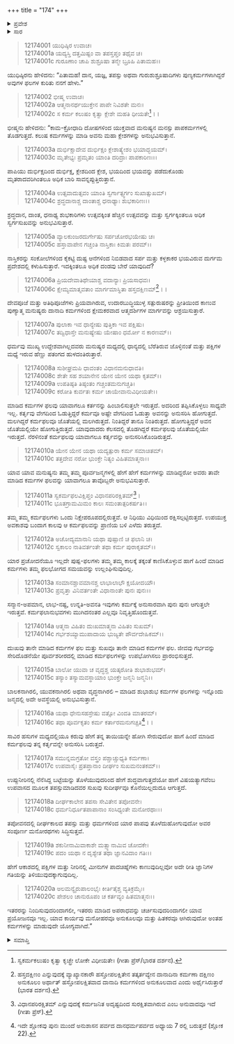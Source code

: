 +++
title = "174"
+++

<details><summary>ಪ್ರವೇಶ</summary>


।।   ಓಂ ಓಂ ನಮೋ ನಾರಾಯಣಾಯ।।   ಶ್ರೀ ವೇದವ್ಯಾಸಾಯ ನಮಃ ।।

ಶ್ರೀ ಕೃಷ್ಣದ್ವೈಪಾಯನ ವೇದವ್ಯಾಸ ವಿರಚಿತ  

**ಶ್ರೀ ಮಹಾಭಾರತ**

**ಶಾಂತಿ ಪರ್ವ**

**ಮೋಕ್ಷಧರ್ಮ ಪರ್ವ**

**ಅಧ್ಯಾಯ 174**


</details>

<details><summary>ಸಾರ</summary>

ಶುಭಾಶುಭ ಕರ್ಮಗಳ ಪರಿಣಾಮವನ್ನು ಕರ್ತನು ಅವಶ್ಯವಾಗಿ ಭೋಗಿಸಬೇಕಾಗುತ್ತದೆ ಎನ್ನುವುದರ ಪ್ರತಿಪಾದನೆ (1-20).


</details>



> 12174001 ಯುಧಿಷ್ಠಿರ ಉವಾಚ।  
12174001a ಯದ್ಯಸ್ತಿ ದತ್ತಮಿಷ್ಟಂ ವಾ ತಪಸ್ತಪ್ತಂ ತಥೈವ ಚ।  
12174001c ಗುರೂಣಾಂ ಚಾಪಿ ಶುಶ್ರೂಷಾ ತನ್ಮೇ ಬ್ರೂಹಿ ಪಿತಾಮಹ।।

ಯುಧಿಷ್ಠಿರನು ಹೇಳಿದನು: “ಪಿತಾಮಹ! ದಾನ, ಯಜ್ಞ, ತಪಸ್ಸು ಅಥವಾ ಗುರುಶುಶ್ರೂಷಾದಿಗಳು ಪುಣ್ಯಕರ್ಮಗಳಾಗಿದ್ದರೆ ಅವುಗಳ ಫಲಗಳ ಕುರಿತು ನನಗೆ ಹೇಳು.”

> 12174002 ಭೀಷ್ಮ ಉವಾಚ।  
12174002a ಆತ್ಮನಾನರ್ಥಯುಕ್ತೇನ ಪಾಪೇ ನಿವಿಶತೇ ಮನಃ।  
12174002c ಸ ಕರ್ಮ ಕಲುಷಂ ಕೃತ್ವಾ ಕ್ಲೇಶೇ ಮಹತಿ ಧೀಯತೇ[^1]।।

ಭೀಷ್ಮನು ಹೇಳಿದನು: “ಕಾಮ-ಕ್ರೋಧಾದಿ ದೋಷಗಳಿಂದ ಯುಕ್ತವಾದ ಮನುಷ್ಯನ ಮನಸ್ಸು ಪಾಪಕರ್ಮಗಳಲ್ಲಿ ತೊಡಗುತ್ತದೆ. ಕಲುಷ ಕರ್ಮಗಳನ್ನು ಮಾಡಿ ಅವನು ಮಹಾ ಕ್ಲೇಶಗಳನ್ನು ಅನುಭವಿಸುತ್ತಾನೆ.

> 12174003a ದುರ್ಭಿಕ್ಷಾದೇವ ದುರ್ಭಿಕ್ಷಂ ಕ್ಲೇಶಾತ್ಕ್ಲೇಶಂ ಭಯಾದ್ಭಯಮ್।  
12174003c ಮೃತೇಭ್ಯಃ ಪ್ರಮೃತಂ ಯಾಂತಿ ದರಿದ್ರಾಃ ಪಾಪಕಾರಿಣಃ।।

ಪಾಪಿಯು ದುರ್ಭಿಕ್ಷದಿಂದ ದುರ್ಭಿಕ್ಷ, ಕ್ಲೇಶದಿಂದ ಕ್ಲೇಶ, ಭಯದಿಂದ ಭಯವನ್ನು ಪಡೆದುಕೊಂಡು ಮೃತರಾದವರಿಗಿಂತಲೂ ಅಧಿಕ ಬಾರಿ ಸಾವನ್ನಪ್ಪುತ್ತಿರುತ್ತಾನೆ.

> 12174004a ಉತ್ಸವಾದುತ್ಸವಂ ಯಾಂತಿ ಸ್ವರ್ಗಾತ್ಸ್ವರ್ಗಂ ಸುಖಾತ್ಸುಖಮ್।  
12174004c ಶ್ರದ್ಧದಾನಾಶ್ಚ ದಾಂತಾಶ್ಚ ಧನಾಢ್ಯಾಃ ಶುಭಕಾರಿಣಃ।।

ಶ್ರದ್ಧದಾನ, ದಾಂತ, ಧನಾಢ್ಯ ಶುಭಕಾರಿಗಳು ಉತ್ಸವಕ್ಕಿಂತ ಹೆಚ್ಚಿನ ಉತ್ಸವವನ್ನು ಮತ್ತು ಸ್ವರ್ಗಕ್ಕಿಂತಲೂ ಅಧಿಕ ಸ್ವರ್ಗಸುಖವನ್ನು ಅನುಭವಿಸುತ್ತಾರೆ.

> 12174005a ವ್ಯಾಲಕುಂಜರದುರ್ಗೇಷು ಸರ್ಪಚೋರಭಯೇಷು ಚ।  
12174005c ಹಸ್ತಾವಾಪೇನ ಗಚ್ಚಂತಿ ನಾಸ್ತಿಕಾಃ ಕಿಮತಃ ಪರಮ್।।

ನಾಸ್ತಿಕರನ್ನು ಸಂಕೋಲೆಗಳಿಂದ ಕೈಕಟ್ಟಿ ದುಷ್ಟ ಆನೆಗಳಿಂದ ನಿಬಿಡವಾದ ಸರ್ಪ ಮತ್ತು ಕಳ್ಳಕಾಕರ ಭಯವಿರುವ ದುರ್ಗಮ ಪ್ರದೇಶದಲ್ಲಿ ಕಳುಹಿಸುತ್ತಾರೆ. ಇದಕ್ಕಿಂತಲೂ ಅಧಿಕ ದಂಡವು ಬೇರೆ ಯಾವುದಿದೆ?

> 12174006a ಪ್ರಿಯದೇವಾತಿಥೇಯಾಶ್ಚ ವದಾನ್ಯಾಃ ಪ್ರಿಯಸಾಧವಃ।  
12174006c ಕ್ಷೇಮ್ಯಮಾತ್ಮವತಾಂ ಮಾರ್ಗಮಾಸ್ಥಿತಾ ಹಸ್ತದಕ್ಷಿಣಮ್[^2]।।

ದೇವಪೂಜೆ ಮತ್ತು ಅತಿಥಿಪೂಜೆಗಳು ಪ್ರಿಯವಾಗಿರುವ, ಉದಾರಬುದ್ಧಿಯುಳ್ಳ ಸತ್ಪುರುಷರನ್ನು ಪ್ರೀತಿಯಿಂದ ಕಾಣುವ ಪುಣ್ಯಾತ್ಮ ಮನುಷ್ಯರು ದಾನಾದಿ ಕರ್ಮಗಳಿಂದ ಕ್ಷೇಮಕರವಾದ ಆತ್ಮದರ್ಶಿಗಳ ಮಾರ್ಗವನ್ನು ಆಶ್ರಯಿಸುತ್ತಾರೆ.

> 12174007a ಪುಲಾಕಾ ಇವ ಧಾನ್ಯೇಷು ಪುತ್ತಿಕಾ ಇವ ಪಕ್ಷಿಷು।  
12174007c ತದ್ವಿಧಾಸ್ತೇ ಮನುಷ್ಯೇಷು ಯೇಷಾಂ ಧರ್ಮೋ ನ ಕಾರಣಮ್।।

ಧರ್ಮವು ಮುಖ್ಯ ಉದ್ದೇಶವಾಗಿಲ್ಲದವರು ಮನುಷ್ಯರ ಮಧ್ಯದಲ್ಲಿ ಧಾನ್ಯದಲ್ಲಿ ಬೆರೆತಿರುವ ಜೊಳ್ಳಿನಂತೆ ಮತ್ತು ಪಕ್ಷಿಗಳ ಮಧ್ಯೆ ಇರುವ ಹೆಣ್ಣು ಪತಂಗದ ಹುಳದಂತಿರುತ್ತಾರೆ.

> 12174008a ಸುಶೀಘ್ರಮಪಿ ಧಾವಂತಂ ವಿಧಾನಮನುಧಾವತಿ।  
12174008c ಶೇತೇ ಸಹ ಶಯಾನೇನ ಯೇನ ಯೇನ ಯಥಾ ಕೃತಮ್।।  
12174009a ಉಪತಿಷ್ಠತಿ ತಿಷ್ಠಂತಂ ಗಚ್ಚಂತಮನುಗಚ್ಚತಿ।  
12174009c ಕರೋತಿ ಕುರ್ವತಃ ಕರ್ಮ ಚಾಯೇವಾನುವಿಧೀಯತೇ।।

ಮಾಡಿದ ಕರ್ಮಗಳ ಫಲವು ಯಾವಾಗಲೂ ಕರ್ತನನ್ನು ಹಿಂಬಾಲಿಸುತ್ತಲೇ ಇರುತ್ತದೆ. ಅದರಿಂದ ತಪ್ಪಿಸಿಕೊಳ್ಳಲು ಸಾಧ್ಯವೇ ಇಲ್ಲ. ಕರ್ತೃವು ವೇಗದಿಂದ ಓಡುತ್ತಿದ್ದರೆ ಕರ್ಮವೂ ಅಷ್ಟೇ ವೇಗದಿಂದ ಓಡುತ್ತಾ ಅವನನ್ನು ಅನುಸರಿಸಿ ಹೋಗುತ್ತದೆ. ಮಲಗಿದ್ದರೆ ಕರ್ಮಫಲವೂ ಜೊತೆಯಲ್ಲಿ ಮಲಗಿರುತ್ತದೆ. ನಿಂತಿದ್ದರೆ ತಾನೂ ನಿಂತಿರುತ್ತದೆ. ಹೋಗುತ್ತಿದ್ದರೆ ಅವನ ಜೊತೆಯಲ್ಲಿಯೇ ಹೋಗುತ್ತಿರುತ್ತದೆ. ಯಾವುದಾದರು ಕೆಲಸದಲ್ಲಿ ತೊಡಗಿದ್ದರೆ ಕರ್ಮಫಲವು ಜೊತೆಯಲ್ಲಿಯೇ ಇರುತ್ತದೆ. ನೆರಳಿನಂತೆ ಕರ್ಮಫಲವು ಯಾವಾಗಲೂ ಕರ್ತೃವನ್ನು ಅನುಸರಿಸಿಕೊಂಡಿರುತ್ತದೆ.

> 12174010a ಯೇನ ಯೇನ ಯಥಾ ಯದ್ಯತ್ಪುರಾ ಕರ್ಮ ಸಮಾಚಿತಮ್।  
12174010c ತತ್ತದೇವ ನರೋ ಭುಂಕ್ತೇ ನಿತ್ಯಂ ವಿಹಿತಮಾತ್ಮನಾ।।

ಯಾವ ಯಾವ ಮನುಷ್ಯನು ತಮ್ಮ ತಮ್ಮ ಪೂರ್ವಜನ್ಮಗಳಲ್ಲಿ ಹೇಗೆ ಹೇಗೆ ಕರ್ಮಗಳನ್ನು ಮಾಡಿದ್ದರೋ ಅವರು ತಾವೇ ಮಾಡಿದ ಕರ್ಮಗಳ ಫಲವನ್ನು ಯಾವಾಗಲೂ ತಾವೊಬ್ಬರೇ ಅನುಭವಿಸುತ್ತಾರೆ.

> 12174011a ಸ್ವಕರ್ಮಫಲವಿಕ್ಷಿಪ್ತಂ ವಿಧಾನಪರಿರಕ್ಷಿತಮ್[^3]।  
12174011c ಭೂತಗ್ರಾಮಮಿಮಂ ಕಾಲಃ ಸಮಂತಾತ್ಪರಿಕರ್ಷತಿ।।

ತಮ್ಮ ತಮ್ಮ ಕರ್ಮಫಲಗಳು ಒಂದು ನಿಕ್ಷೇಪರೂಪದಲ್ಲಿರುತ್ತವೆ. ಆ ನಿಧಿಯು ವಿಧಿಯಿಂದ ರಕ್ಷಿಸಲ್ಪಟ್ಟಿರುತ್ತದೆ. ಉಪಯುಕ್ತ ಅವಕಾಶವು ಬಂದಾಗ ಕಾಲವು ಆ ಕರ್ಮಫಲವನ್ನು ಪ್ರಾಣಿಯ ಬಳಿ ಎಳೆದು ತರುತ್ತದೆ.

> 12174012a ಅಚೋದ್ಯಮಾನಾನಿ ಯಥಾ ಪುಷ್ಪಾಣಿ ಚ ಫಲಾನಿ ಚ।  
12174012c ಸ್ವಕಾಲಂ ನಾತಿವರ್ತಂತೇ ತಥಾ ಕರ್ಮ ಪುರಾಕೃತಮ್।।

ಯಾರ ಪ್ರಚೋದನೆಯೂ ಇಲ್ಲದೇ ಪುಷ್ಪ-ಫಲಗಳು ತಮ್ಮ ತಮ್ಮ ಕಾಲಕ್ಕೆ ತಕ್ಕಂತೆ ಕಾಣಿಸಿಕೊಳ್ಳುವ ಹಾಗೆ ಹಿಂದೆ ಮಾಡಿದ ಕರ್ಮಗಳು ತಮ್ಮ ಫಲಭೋಗದ ಸಮಯವನ್ನು ಉಲ್ಲಂಘಿಸುವುದಿಲ್ಲ.

> 12174013a ಸಂಮಾನಶ್ಚಾವಮಾನಶ್ಚ ಲಾಭಾಲಾಭೌ ಕ್ಷಯೋದಯೌ।  
12174013c ಪ್ರವೃತ್ತಾ ವಿನಿವರ್ತಂತೇ ವಿಧಾನಾಂತೇ ಪುನಃ ಪುನಃ।।

ಸನ್ಮಾನ-ಅಪಮಾನ, ಲಾಭ-ನಷ್ಟ, ಉನ್ನತಿ-ಅವನತಿ ಇವುಗಳು ಕರ್ಮಕ್ಕೆ ಅನುಸಾರವಾಗಿ ಪುನಃ ಪುನಃ ಆಗುತ್ತಲೇ ಇರುತ್ತವೆ. ಕರ್ಮಫಲಾನುಭವಗಳು ಮುಗಿದನಂತರ ಎಲ್ಲವೂ ನಿವೃತ್ತಿಹೊಂದುತ್ತವೆ.

> 12174014a ಆತ್ಮನಾ ವಿಹಿತಂ ದುಃಖಮಾತ್ಮನಾ ವಿಹಿತಂ ಸುಖಮ್।  
12174014c ಗರ್ಭಶಯ್ಯಾಮುಪಾದಾಯ ಭುಜ್ಯತೇ ಪೌರ್ವದೇಹಿಕಮ್।।

ದುಃಖವು ತಾನೇ ಮಾಡಿದ ಕರ್ಮಗಳ ಫಲ ಮತ್ತು ಸುಖವೂ ತಾನೇ ಮಾಡಿದ ಕರ್ಮಗಳ ಫಲ. ಜೀವವು ಗರ್ಭವನ್ನು ಸೇರಿದೊಡನೆಯೇ ಪೂರ್ವಶರೀರದಲ್ಲಿ ಮಾಡಿದ ಕರ್ಮಫಲಗಳನ್ನು ಉಪಭೋಗಿಸಲು ಪ್ರಾರಂಭಿಸುತ್ತದೆ.

> 12174015a ಬಾಲೋ ಯುವಾ ಚ ವೃದ್ಧಶ್ಚ ಯತ್ಕರೋತಿ ಶುಭಾಶುಭಮ್।  
12174015c ತಸ್ಯಾಂ ತಸ್ಯಾಮವಸ್ಥಾಯಾಂ ಭುಂಕ್ತೇ ಜನ್ಮನಿ ಜನ್ಮನಿ।।

ಬಾಲಕನಾಗಿರಲಿ, ಯುವಕನಾಗಿರಲಿ ಅಥವಾ ವೃದ್ಧನಾಗಿರಲಿ – ಮಾಡಿದ ಶುಭಾಶುಭ ಕರ್ಮಗಳ ಫಲಗಳನ್ನು ಇನ್ನೊಂದು ಜನ್ಮದಲ್ಲಿ ಅದೇ ಅವಸ್ಥೆಯಲ್ಲಿ ಅನುಭವಿಸುತ್ತಾನೆ.

> 12174016a ಯಥಾ ಧೇನುಸಹಸ್ರೇಷು ವತ್ಸೋ ವಿಂದತಿ ಮಾತರಮ್।  
12174016c ತಥಾ ಪೂರ್ವಕೃತಂ ಕರ್ಮ ಕರ್ತಾರಮನುಗಚ್ಚತಿ[^4]।।

ಸಾವಿರ ಹಸುಗಳ ಮಧ್ಯದಲ್ಲಿಯೂ ಕರುವು ಹೇಗೆ ತನ್ನ ತಾಯಿಯನ್ನೇ ಹೋಗಿ ಸೇರುವುದೋ ಹಾಗೆ ಹಿಂದೆ ಮಾಡಿದ ಕರ್ಮಫಲವು ತನ್ನ ಕರ್ತೃವನ್ನೇ ಅನುಸರಿಸಿ ಬರುತ್ತದೆ.

> 12174017a ಸಮುನ್ನಮಗ್ರತೋ ವಸ್ತ್ರಂ ಪಶ್ಚಾಚ್ಚುಧ್ಯತಿ ಕರ್ಮಣಾ।  
12174017c ಉಪವಾಸೈಃ ಪ್ರತಪ್ತಾನಾಂ ದೀರ್ಘಂ ಸುಖಮನಂತಕಮ್।।

ಉಪ್ಪುನೀರಿನಲ್ಲಿ ನೆನೆಸಿದ್ದ ಬಟ್ಟೆಯನ್ನು ತೊಳೆಯುವುದರಿಂದ ಹೇಗೆ ಶುದ್ಧವಾಗುತ್ತದೆಯೋ ಹಾಗೆ ವಿಷಯತ್ಯಾಗವೆಂಬ ಉಪವಾಸದ ಮೂಲಕ ತಪಸ್ಸುಮಾಡಿದವರ ಸುಖವು ಸುದೀರ್ಘವೂ ಕೊನೆಯಿಲ್ಲದುದೂ ಆಗುತ್ತದೆ.

> 12174018a ದೀರ್ಘಕಾಲೇನ ತಪಸಾ ಸೇವಿತೇನ ತಪೋವನೇ।  
12174018c ಧರ್ಮನಿರ್ಧೂತಪಾಪಾನಾಂ ಸಂಸಿಧ್ಯಂತೇ ಮನೋರಥಾಃ।।

ತಪೋವನದಲ್ಲಿ ದೀರ್ಘಕಾಲದ ತಪಸ್ಸು ಮತ್ತು ಧರ್ಮಗಳಿಂದ ಯಾರ ಪಾಪವು ತೊಳೆದುಹೋಗುವುದೋ ಅವರ ಸಂಪೂರ್ಣ ಮನೋರಥಗಳು ಸಿದ್ಧಿಸುತ್ತವೆ.

> 12174019a ಶಕುನೀನಾಮಿವಾಕಾಶೇ ಮತ್ಸ್ಯಾನಾಮಿವ ಚೋದಕೇ।  
12174019c ಪದಂ ಯಥಾ ನ ದೃಶ್ಯೇತ ತಥಾ ಜ್ಞಾನವಿದಾಂ ಗತಿಃ।।

ಹೇಗೆ ಆಕಾಶದಲ್ಲಿ ಪಕ್ಷಿಗಳ ಮತ್ತು ನೀರಿನಲ್ಲಿ ಮೀನುಗಳ ಪಾದಚಿಹ್ನೆಗಳು ಕಾಣುವುದಿಲ್ಲವೋ ಅದೇ ರೀತಿ ಜ್ಞಾನಿಗಳ ಗತಿಯನ್ನು ತಿಳಿಯುವುದಕ್ಕಾಗುವುದಿಲ್ಲ.

> 12174020a ಅಲಮನ್ಯೈರುಪಾಲಂಭೈಃ ಕೀರ್ತಿತೈಶ್ಚ ವ್ಯತಿಕ್ರಮೈಃ।  
12174020c ಪೇಶಲಂ ಚಾನುರೂಪಂ ಚ ಕರ್ತವ್ಯಂ ಹಿತಮಾತ್ಮನಃ।।

ಇತರರನ್ನು ನಿಂದಿಸುವುದರಿಂದಾಗಲೀ, ಇತರರು ಮಾಡಿದ ಅಪರಾಧವನ್ನು ಚರ್ಚಿಸುವುದರಿಂದಾಗಲೀ ಯಾವ ಪ್ರಯೋಜನವೂ ಇಲ್ಲ. ಯಾವ ಕಾರ್ಯವು ಮನೋಹರವೂ ಅನುಕೂಲವೂ ಮತ್ತು ಹಿತಕರವೂ ಆಗಿರುವುದೋ ಅಂತಹ ಕರ್ಮಗಳನ್ನು ಮಾಡುವುದೇ ಯೋಗ್ಯವಾಗಿದೆ.”

<details><summary>ಸಮಾಪ್ತಿ</summary>

ಇತಿ ಶ್ರೀಮಹಾಭಾರತೇ ಶಾಂತಿಪರ್ವಣಿ ಮೋಕ್ಷಧರ್ಮಪರ್ವಣಿ ಚತುಃಸಪ್ತತ್ಯಧಿಕಶತಮೋಽಧ್ಯಾಯಃ।।  
ಇದು ಶ್ರೀಮಹಾಭಾರತದಲ್ಲಿ ಶಾಂತಿಪರ್ವದಲ್ಲಿ ಮೋಕ್ಷಧರ್ಮಪರ್ವದಲ್ಲಿ ನೂರಾಎಪ್ಪತ್ನಾಲ್ಕನೇ ಅಧ್ಯಾಯವು.


</details>

[^1]: ಸ್ವಕರ್ಮಕಲುಷಂ ಕೃತ್ವಾ ಕೃಚ್ಛ್ರೇ ಲೋಕೇ ವಿಧೀಯತೇ। (ಗೀತಾ ಪ್ರೆಸ್/ಭಾರತ ದರ್ಶನ).

[^2]: ಹಸ್ತದಕ್ಷಿಣಂ ಎನ್ನುವುದಕ್ಕೆ ವ್ಯಾಖ್ಯಾನಕಾರೌ ಹಸ್ತೋಪಲಕ್ಷಿತೇನ ತತ್ಕರ್ತವ್ಯೇನ ದಾನಾದಿನಾ ಕರ್ಮಣಾ ದಕ್ಷಿಣಂ ಅನುಕೂಲಂ ಅರ್ಥಾತ್ ಹಸ್ತೋಪಲಕ್ಷಿತವಾದ ದಾನಾದಿ ಕರ್ಮಗಳಿಂದ ಅನುಕೂಲವಾದ ಎಂದು ಅರ್ಥೈಸಿರುತ್ತಾರೆ (ಭಾರತ ದರ್ಶನ).

[^3]: ವಿಧಾನಪರಿರಕ್ಷಿತಮ್ ಎನ್ನುವುದಕ್ಕೆ ಕರ್ಮಜನಿತ ಅದೃಷ್ಟದಿಂದ ಸುರಕ್ಷಿತವಾಗಿರುವ ಎಂಬ ಅನುವಾದವೂ ಇದೆ (ಗೀತಾ ಪ್ರೆಸ್).

[^4]: ಇದೇ ಶ್ಲೋಕವು ಪುನಃ ಮುಂದೆ ಅನುಶಾಸನ ಪರ್ವದ ದಾನಧರ್ಮಪರ್ವದ ಅಧ್ಯಾಯ 7 ರಲ್ಲಿ ಬರುತ್ತದೆ (ಶ್ಲೋಕ 22).
